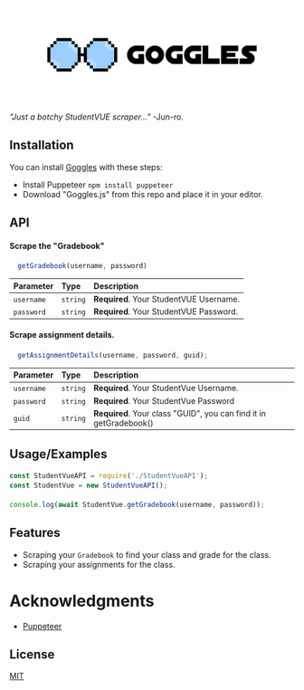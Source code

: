 
![Logo](https://raw.githubusercontent.com/jun-ro/Goggles/main/readme/GogglesBannerGit.png)

*"Just a botchy StudentVUE scraper..."* -Jun-ro.
## Installation

You can install [Goggles](https://github.com/jun-ro/Goggles.git) with these steps:
- Install Puppeteer `npm install puppeteer`
- Download "Goggles.js" from this repo and place it in your editor.


    
## API 

#### Scrape the "Gradebook"

```js
  getGradebook(username, password)
```

| Parameter | Type     | Description                |
| :-------- | :------- | :------------------------- |
| `username` | `string` | **Required**. Your StudentVUE Username. |
| `password` | `string` | **Required**. Your StudentVUE Password. |


#### Scrape assignment details.

```js
  getAssignmentDetails(username, password, guid);
```

| Parameter | Type     | Description                       |
| :-------- | :------- | :-------------------------------- |
| `username`      | `string` | **Required**. Your StudentVue Username. |
| `password`      | `string` | **Required**. Your StudentVue Password |
| `guid`      | `string` | **Required**. Your class "GUID", you can find it in getGradebook() |


## Usage/Examples

```javascript
const StudentVueAPI = require('./StudentVueAPI');
const StudentVue = new StudentVueAPI();

console.log(await StudentVue.getGradebook(username, password));
```


## Features

- Scraping your `Gradebook` to find your class and grade for the class.
- Scraping your assignments for the class.


# Acknowledgments

- [Puppeteer](https://pptr.dev/)
## License

[MIT](https://choosealicense.com/licenses/mit/)

